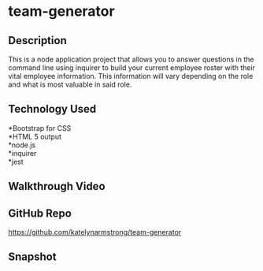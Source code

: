 # team-generator

## Description
This is a node application project that allows you to answer questions in the command line using inquirer to build your current employee roster with their vital employee information. This information will vary depending on the role and what is most valuable in said role. 

## Technology Used
*Bootstrap for CSS  
*HTML 5 output  
*node.js  
*inquirer  
*jest  

## Walkthrough Video

## GitHub Repo
https://github.com/katelynarmstrong/team-generator  

## Snapshot